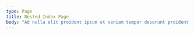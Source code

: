```yaml
---
type: Page
title: Nested Index Page
body: "Ad nulla elit proident ipsum et veniam tempor deserunt proident do commodo sunt."
---
```

